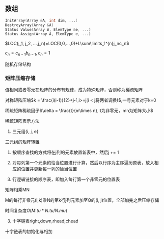##  数组

```c
InitArray(Array &A, int dim, ...)
DestroyArray(Array &A)
Status Value(Array A, ElemType &e, ...)
Status Assign(Array A, ElemType e, ...)
```

$LOC(j_1, j_2, ...,j_n)=LOC(0,0,...,0)+L\sum\limits_1^{n}j_nc_n$

$c_n = c_{n-1}b_{n-1}, c_n = 1$

随机存储结构

### 矩阵压缩存储

值相同或者零元在矩阵的分布有规律，成为特殊矩阵，否则称为稀疏矩阵

对称矩阵压缩$k = \frac{i(i-1)}{2}+j-1,i>=j(i < j将两者调换)$,一号元素对于k=0

稀疏矩阵稀疏因子$\delta = \frac{t}{m\times n}, t为非零元，mn为矩阵大小$

稀疏矩阵表示方法

1.  三元组{i, j, e}

三元组的矩阵转置
1.  按顺序查找的方式将在j列的元素放置新表中，然后j += 1
2.  对每列第一个元素的恰当位置进行计算，然后以行序为主序遍历原表，放入相应的位置并更新每一列的恰当位置

2.  行逻辑链接的顺序表，即加入每行第一个非零元的位置表

矩阵相乘MN

M的每行非零元(i,k)乘N的第k行j列元素加至Q的(i, j)位置，全部加完之后压缩存储

时间复杂度$O(M.tu*N.tu/N.mu)$

3.  十字链表right,down,rhead,chead

十字链表的初始化与相加
